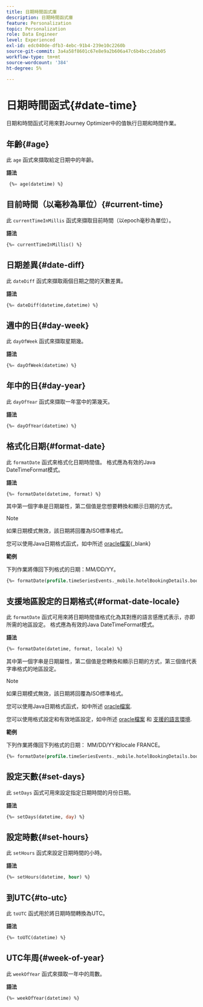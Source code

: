 ```yaml
---
title: 日期時間函式庫
description: 日期時間函式庫
feature: Personalization
topic: Personalization
role: Data Engineer
level: Experienced
exl-id: edc040de-dfb3-4ebc-91b4-239e10c2260b
source-git-commit: 3a4a58f8601c67e8e9a2b606a47c6b4bcc2dab05
workflow-type: tm+mt
source-wordcount: '384'
ht-degree: 5%

---
```


# 日期時間函式{#date-time}

日期和時間函式可用來對Journey Optimizer中的值執行日期和時間作業。

## 年齡{#age}

此 `age` 函式來擷取給定日期中的年齡。

**語法**

```sql
 {%= age(datetime) %}
```

<!--
**Example**

The following operation gets the value of the identity map for the key `example@example.com`.

```sql
 {%= age(datetime) %}
```
-->

## 目前時間（以毫秒為單位）{#current-time}

此 `currentTimeInMillis` 函式來擷取目前時間（以epoch毫秒為單位）。

**語法**

```sql
{%= currentTimeInMillis() %}
```

<!--
**Example**

The following operation gets all the keys for the map `identityMap`.

```sql
{%= keys(identityMap) %}
```
-->

## 日期差異{#date-diff}

此 `dateDiff` 函式來擷取兩個日期之間的天數差異。

**語法**

```sql
{%= dateDiff(datetime,datetime) %}
```

<!--
**Example**

The following operation gets all the values for the map `identityMap`.

```sql
{%= values(identityMap) %}
```
-->


## 週中的日{#day-week}

此 `dayOfWeek` 函式來擷取星期幾。

**語法**

```sql
{%= dayOfWeek(datetime) %}
```

<!--
**Example**

The following operation gets all the values for the map `identityMap`.

```sql
{%= values(identityMap) %}
```
-->

## 年中的日{#day-year}

此 `dayOfYear` 函式來擷取一年當中的第幾天。

**語法**

```sql
{%= dayOfYear(datetime) %}
```

<!--
**Example**

The following operation gets all the values for the map `identityMap`.

```sql
{%= values(identityMap) %}
```
-->

## 格式化日期{#format-date}

此 `formatDate` 函式來格式化日期時間值。 格式應為有效的Java DateTimeFormat模式。

**語法**

```sql
{%= formatDate(datetime, format) %}
```

其中第一個字串是日期屬性，第二個值是您想要轉換和顯示日期的方式。

>[!NOTE]
>
> 如果日期模式無效，該日期將回覆為ISO標準格式。
>
> 您可以使用Java日期格式函式，如中所述 [oracle檔案](https://docs.oracle.com/javase/8/docs/api/java/time/format/DateTimeFormatter.html){_blank}

**範例**

下列作業將傳回下列格式的日期：MM/DD/YY。

```sql
{%= formatDate(profile.timeSeriesEvents._mobile.hotelBookingDetails.bookingDate, "MM/dd/YY") %}
```

## 支援地區設定的日期格式{#format-date-locale}

此 `formatDate` 函式可用來將日期時間值格式化為其對應的語言感應式表示，亦即所需的地區設定。 格式應為有效的Java DateTimeFormat模式。

**語法**

```sql
{%= formatDate(datetime, format, locale) %}
```

其中第一個字串是日期屬性，第二個值是您轉換和顯示日期的方式，第三個值代表字串格式的地區設定。

>[!NOTE]
>
> 如果日期模式無效，該日期將回覆為ISO標準格式。
>
> 您可以使用Java日期格式函式，如中所述 [oracle檔案](https://docs.oracle.com/javase/8/docs/api/java/time/format/DateTimeFormatter.html).
>
> 您可以使用格式設定和有效地區設定，如中所述 [oracle檔案](https://docs.oracle.com/javase/8/docs/api/java/util/Locale.html) 和 [支援的語言環境](https://www.oracle.com/java/technologies/javase/jdk11-suported-locales.html).


**範例**

下列作業將傳回下列格式的日期： MM/DD/YY和locale FRANCE。

```sql
{%= formatDate(profile.timeSeriesEvents._mobile.hotelBookingDetails.bookingDate, "MM/DD/YY", "fr_FR") %}
```

## 設定天數{#set-days}

此 `setDays` 函式可用來設定指定日期時間的月份日期。

**語法**

```sql
{%= setDays(datetime, day) %}
```

<!--
**Example**

The following operation gets all the values for the map `identityMap`.

```sql
{%= values(identityMap) %}
```
-->

## 設定時數{#set-hours}

此 `setHours` 函式來設定日期時間的小時。

**語法**

```sql
{%= setHours(datetime, hour) %}
```

<!--
**Example**

The following operation gets all the values for the map `identityMap`.

```sql
{%= values(identityMap) %}
```
-->


## 到UTC{#to-utc}

此 `toUTC` 函式用於將日期時間轉換為UTC。


**語法**

```sql
{%= toUTC(datetime) %}
```

<!--
**Example**

The following operation gets all the values for the map `identityMap`.

```sql
{%= values(identityMap) %}
```
-->


## UTC年周{#week-of-year}

此 `weekOfYear` 函式來擷取一年中的周數。

**語法**

```sql
{%= weekOfYear(datetime) %}
```

<!--
**Example**

The following operation gets all the values for the map `identityMap`.

```sql
{%= values(identityMap) %}
```
-->